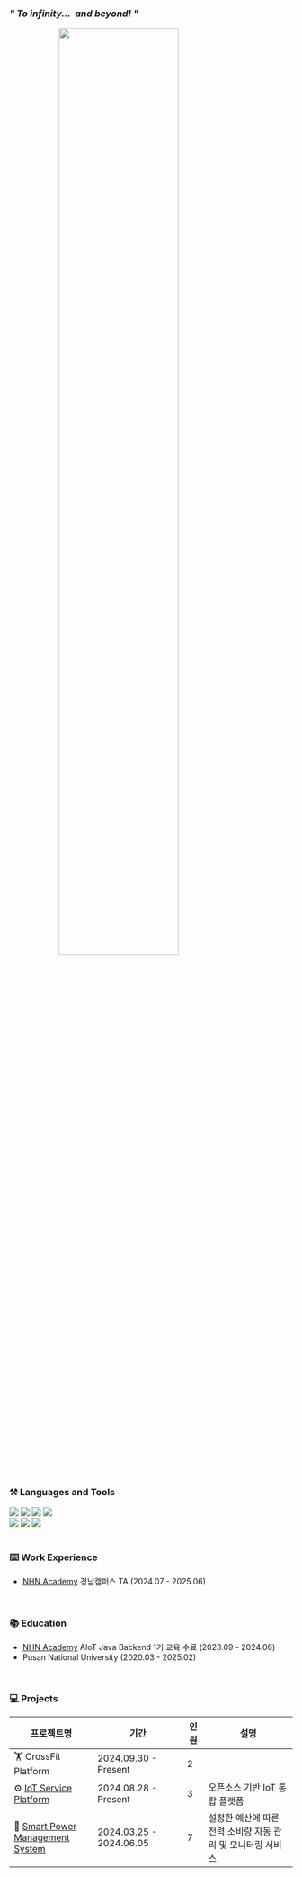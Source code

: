 ### _*" To infinity...&nbsp; and beyond! "*_
<img src="https://github.com/user-attachments/assets/84da505e-634a-45a7-ae33-e5920fe78b70" align=center style="width: 65%; display: block; margin: 0 auto;">
</div>

<br>
<br>

### <div>⚒️ Languages and Tools</div>
<div>
    <img src="https://img.shields.io/badge/java-007396?style=for-the-badge&logo=java&logoColor=white">
    <img src="https://img.shields.io/badge/maven-C71A36?style=for-the-badge&logo=apachemaven&logoColor=white">
    <img src="https://img.shields.io/badge/springboot-6DB33F?style=for-the-badge&logo=springboot&logoColor=white">
    <img src="https://img.shields.io/badge/mysql-4479A1?style=for-the-badge&logo=mysql&logoColor=white">
    <br>
    <img src="https://img.shields.io/badge/javascript-F7DF1E?style=for-the-badge&logo=javascript&logoColor=black">
    <img src="https://img.shields.io/badge/python-3776AB?style=for-the-badge&logo=python&logoColor=white">
    <img src="https://img.shields.io/badge/Docker-2267E9?style=for-the-badge&logo=docker&logoColor=white">
</div>
<br>

### <div>⌨️ Work Experience</div>
- [NHN Academy](https://www.nhnacademy.com/) 경남캠퍼스 TA (2024.07 - 2025.06)


<br>

### <div>📚 Education</div>
- [NHN Academy](https://www.nhnacademy.com/) AIoT Java Backend 1기 교육 수료 (2023.09 - 2024.06)
- Pusan National University (2020.03 - 2025.02) <br>

<br>


### <div>💻 Projects</div>
<!--
<div>
🌱 <a href="https://github.com/nhnacademy-aiot1-5">Smart Power Management System</a> (2024.03.25 - 2024.06.05) 
</div>
⚙️ <a href="https://github.com/GN-TA">IoT Service Platform</a> (2024.08.28 - Present)
-->

| 프로젝트명                         | 기간                      | 인원 | 설명                         |
|------------------------------|---------------------------|------|------------------------------|
| 🏋️ CrossFit Platform | 2024.09.30 - Present | 2 | |
| ⚙️ [IoT Service Platform](https://github.com/GN-TA)                      | 2024.08.28 - Present         |  3  | 오픈소스 기반 IoT 통합 플랫폼    |
| 🌱 [Smart Power <br>Management System](https://github.com/nhnacademy-aiot1-5)  | 2024.03.25 - 2024.06.05      |  7  | 설정한 예산에 따른 <br>전력 소비량 자동 관리 및 모니터링 서비스 |


<!--
**caboooom/caboooom** is a ✨ _special_ ✨ repository because its `README.md` (this file) appears on your GitHub profile.

Here are some ideas to get you started:

- 🔭 I’m currently working on ...
- 🌱 I’m currently learning ...
- 👯 I’m looking to collaborate on ...
- 🤔 I’m looking for help with ...
- 💬 Ask me about ...
- 📫 How to reach me: ...
- 😄 Pronouns: ...
- ⚡ Fun fact: ...



<div>
<a href="https://github.com/anuraghazra/github-readme-stats">
    <img src="https://github-readme-stats.vercel.app/api/top-langs/?username=caboooom&layout=donut&show_icons=true&theme=material-palenight&hide_border=true&bg_color=ffffffff&icon_color=58A6FF&text_color=000&title_color=58A6FF&count_private=true&exclude_repo=Face-Transfer-Application" width=33% />
</a> 

<a href="https://github.com/anuraghazra/github-readme-stats">
  <img src="https://github-readme-stats.vercel.app/api?username=caboooom&show_icons=true&theme=material-palenight&hide_border=true&bg_color=ffffffff&icon_color=58A6FF&text_color=000&title_color=58A6FF&count_private=true" width=33% />
</a>

<a>
<img src="http://mazassumnida.wtf/api/v2/generate_badge?boj=sammys27" width=33%></a>
</div>


<p align="center"> <img src="https://komarev.com/ghpvc/?username=caboooom&label=Profile%20views&color=0e75b6&style=flat" alt="caboooom" /> </p>

<p align="center"> <a href="https://github.com/ryo-ma/github-profile-trophy"><img src="https://github-profile-trophy.vercel.app/?username=caboooom" alt="caboooom" /></a> </p>

-->
